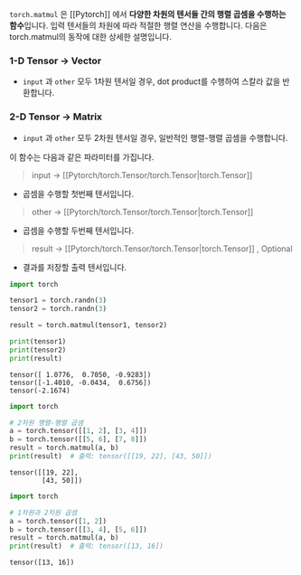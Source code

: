 `torch.matmul` 은 [[Pytorch]] 에서 **다양한 차원의 텐서들 간의 행렬 곱셈을 수행하는 함수**입니다. 입력 텐서들의 차원에 따라 적절한 행렬 연산을 수행합니다. 다음은 torch.matmul의 동작에 대한 상세한 설명입니다.

### 1-D Tensor -> Vector
- `input` 과 `other` 모두 1차원 텐서일 경우, dot product를 수행하여 스칼라 값을 반환합니다.

### 2-D Tensor -> Matrix
- `input` 과 `other` 모두 2차원 텐서일 경우, 일반적인 행렬-행렬 곱셈을 수행합니다.


이 함수는 다음과 같은 파라미터를 가집니다.

> input -> [[Pytorch/torch.Tensor/torch.Tensor|torch.Tensor]]
- 곱셈을 수행할 첫번째 텐서입니다.

> other -> [[Pytorch/torch.Tensor/torch.Tensor|torch.Tensor]]
- 곱셈을 수행할 두번째 텐서입니다.

> result -> [[Pytorch/torch.Tensor/torch.Tensor|torch.Tensor]] , Optional
- 결과를 저장할 출력 텐서입니다.

```python
import torch

tensor1 = torch.randn(3)
tensor2 = torch.randn(3)

result = torch.matmul(tensor1, tensor2)

print(tensor1)
print(tensor2)
print(result)
```

```
tensor([ 1.0776,  0.7050, -0.9283])
tensor([-1.4010, -0.0434,  0.6756])
tensor(-2.1674)
```

```python
import torch

# 2차원 행렬-행렬 곱셈
a = torch.tensor([[1, 2], [3, 4]])
b = torch.tensor([[5, 6], [7, 8]])
result = torch.matmul(a, b)
print(result)  # 출력: tensor([[19, 22], [43, 50]])
```

```
tensor([[19, 22],
        [43, 50]])
```

```python
import torch

# 1차원과 2차원 곱셈
a = torch.tensor([1, 2])
b = torch.tensor([[3, 4], [5, 6]])
result = torch.matmul(a, b)
print(result)  # 출력: tensor([13, 16])
```

```
tensor([13, 16])
```

